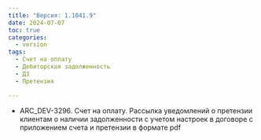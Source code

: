 ```yaml
---
title: "Версия: 1.1041.9"
date: 2024-07-07
toc: true
categories:
  - version
tags:
  - Счет на оплату
  - Дебиторская задолженность
  - ДЗ
  - Претензия

---
```


-   ARC_DEV-3296. Счет на оплату. Рассылка уведомлений о претензии клиентам о наличии задолженности с учетом настроек в договоре с приложением счета и претензии в формате pdf
